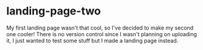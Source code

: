 # landing-page-two
My first landing page wasn't that cool, so I've decided to make my second one cooler! There is no version control since I wasn't planning on uploading it, I just wanted to test some stuff but I made a landing page instead.
